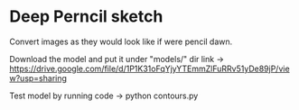 # Deep Perncil sketch
Convert images as they would look like if were pencil dawn.

Download the model and put it under "models/" dir link -> https://drive.google.com/file/d/1P1K31oFqYjyYTEmmZlFuRRv51yDe89jP/view?usp=sharing

Test model by running code -> python contours.py
